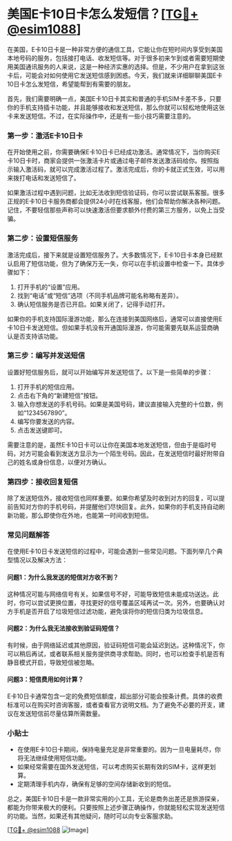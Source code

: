 # 美国E卡10日卡怎么发短信？[[TG💪+ @esim1088](https://t.me/s/esim1088)]

在美国，E卡10日卡是一种非常方便的通信工具，它能让你在短时间内享受到美国本地号码的服务，包括接打电话、收发短信等。对于很多初来乍到或者需要短期使用美国通讯服务的人来说，这是一种经济实惠的选择。但是，不少用户在拿到这张卡后，可能会对如何使用它发送短信感到困惑。今天，我们就来详细聊聊美国E卡10日卡怎么发短信，希望能帮到有需要的朋友。

首先，我们需要明确一点，美国E卡10日卡其实和普通的手机SIM卡差不多，只要你的手机支持插卡功能，并且能够接收和发送短信，那么你就可以轻松地使用这张卡来发送短信。不过，在实际操作中，还是有一些小技巧需要注意的。

### 第一步：激活E卡10日卡

在开始使用之前，你需要确保E卡10日卡已经成功激活。通常情况下，当你购买E卡10日卡时，商家会提供一张激活卡片或通过电子邮件发送激活码给你。按照指示输入激活码，就可以完成激活过程了。激活完成后，你的卡就正式生效，可以用来拨打电话和发送短信了。

如果激活过程中遇到问题，比如无法收到短信验证码，你可以尝试联系客服。很多正规的E卡10日卡服务商都会提供24小时在线客服，他们会帮助你解决各种问题。记住，不要轻信那些声称可以快速激活但要求额外付费的第三方服务，以免上当受骗。

### 第二步：设置短信服务

激活完成后，接下来就是设置短信服务了。大多数情况下，E卡10日卡本身已经默认启用了短信功能，但为了确保万无一失，你可以在手机设置中检查一下。具体步骤如下：

1. 打开手机的“设置”应用。
2. 找到“电话”或“短信”选项（不同手机品牌可能名称略有差异）。
3. 确认短信服务是否已开启。如果关闭了，记得手动打开。

如果你的手机支持国际漫游功能，那么在连接到美国网络后，通常可以直接使用E卡10日卡发送短信。但如果手机没有开通国际漫游，你可能需要先联系运营商确认是否支持该功能。

### 第三步：编写并发送短信

设置好短信服务后，就可以开始编写并发送短信了。以下是一些简单的步骤：

1. 打开手机的短信应用。
2. 点击右下角的“新建短信”按钮。
3. 输入你想发送的手机号码。如果是美国号码，建议直接输入完整的十位数，例如“1234567890”。
4. 编写你要发送的内容。
5. 点击发送键即可。

需要注意的是，虽然E卡10日卡可以让你在美国本地发送短信，但由于是临时号码，对方可能会看到发送方显示为一个陌生号码。因此，在发送短信时最好附带自己的姓名或身份信息，以便对方确认。

### 第四步：接收回复短信

除了发送短信外，接收短信也同样重要。如果你希望及时收到对方的回复，可以提前告知对方你的手机号码，并提醒他们尽快回复。此外，如果你的手机支持自动刷新功能，那么即使你在外地，也能第一时间收到短信。

### 常见问题解答

在使用E卡10日卡发送短信的过程中，可能会遇到一些常见问题。下面列举几个典型情况以及解决方法：

#### 问题1：为什么我发送的短信对方收不到？

这种情况可能与网络信号有关。如果信号不好，可能导致短信未能成功送达。此时，你可以尝试更换位置，寻找更好的信号覆盖区域再试一次。另外，也要确认对方手机是否开启了垃圾短信过滤功能，避免误将你的短信归类为垃圾信息。

#### 问题2：为什么我无法接收到验证码短信？

有时候，由于网络延迟或其他原因，验证码短信可能会延迟到达。这种情况下，你可以稍后再试，或者联系相关服务提供商寻求帮助。同时，也可以检查手机是否有静音模式开启，导致短信被忽略。

#### 问题3：短信费用如何计算？

E卡10日卡通常包含一定的免费短信额度，超出部分可能会按条计费。具体的收费标准可以在购买时咨询客服，或者查看官方说明文档。为了避免不必要的开支，建议在发送短信前尽量估算所需数量。

### 小贴士

- 在使用E卡10日卡期间，保持电量充足是非常重要的。因为一旦电量耗尽，你将无法继续使用短信功能。
- 如果经常需要在国外发送短信，可以考虑购买长期有效的SIM卡，这样更划算。
- 定期清理手机内存，确保有足够的空间存储新收到的短信。

总之，美国E卡10日卡是一款非常实用的小工具，无论是商务出差还是旅游探亲，都能为你带来极大的便利。只要按照上述步骤正确操作，你就能轻松实现发送短信的功能。当然，如果还有其他疑问，随时可以向专业客服求助。

[[TG💪+ @esim1088](https://t.me/s/esim1088) ![Image](https://i.postimg.cc/4NQfJmqS/Snipaste-2025-05-13-00-14-12.png)]